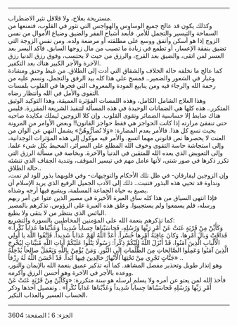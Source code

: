 ------------------------------------------------------------------------

مستريحة بعلاج، ولا قلاقل تثير الاضطراب.  
وكذلك يكون قد عالج جميع الوساوس والهواجس التي تثور في القلوب، فتمنعها من
السماحة والتيسير والتجمل للأمر. فأبعد أشباح الفقر والضيق وضياع الأموال
من نفس الزوج إذا هو أسكن وأنفق ووسع على مطلقته أو مرضعة ولده. ومن نفس
الزوجة التي تضيق بنفقة الإعسار، أو تطمع في زيادة ما تصيب من مال زوجها
السابق. فأكد اليسر بعد العسر لمن اتقى، والضيق بعد الفرج، والرزق من حيث
لا يحتسب، وفوق رزق الدنيا رزق الآخرة والأجر الكبير هناك بعد التكفير.  
كما عالج ما تخلفه حالة الخلاف والشقاق التي أدت إلى الطلاق. من غيظ وحنق
ومشادة وغبار في الشعور والضمير.. فمسح على هذا كله بيد الرفق والتجمل،
ونسم عليه من رحمة الله والرجاء فيه ومن ينابيع المودة والمعروف التي فجرها
في القلوب بلمسات التقوى والأمل في الله وانتظار رضاه.  
وهذا العلاج الشامل الكامل، وهذه اللمسات المؤثرة العميقة، وهذا التوكيد
الوثيق المتكرر.. هذه كلها هي الضمانات الوحيدة في هذه المسألة لتنفيذ
الشريعة المقررة. فليس هناك ضابط إلا حساسية الضمائر وتقوى القلوب. وإن كلا
الزوجين ليملك مكايدة صاحبه حتى تنفقئ مرارته إذا كانت الحواجز هي فقط
حواجز القانون!! وبعض الأوامر من المرونة بحيث تسع كل هذا. فالأمر بعدم
المضارة: «وَلا تُضآرُّوهُنَّ» يشمل النهي عن ألوان من العنت لا يحصرها نص قانوني
مهما اتسع. والأمر فيه موكول إلى هذه المؤثرات الوجدانية، وإلى استجاشة
حاسة التقوى وخوف الله المطلع على السرائر، المحيط بكل شيء علما. وإلى
التعويض الذي يعده الله للمتقين في الدنيا والآخرة. وبخاصة في مسألة الرزق
التي تكرر ذكرها في صور شتى، لأنها عامل مهم في تيسير الموقف، وتندية
الجفاف الذي تنشئه حالة الطلاق..  
وإن الزوجين ليفارقان- في ظل تلك الأحكام والتوجيهات- وفي قلوبهما بذور
للود لم تمت، ونداوة قد تحيي هذه البذور فتنبت.. ذلك إلى الأدب الجميل
الرفيع الذي يريد الإسلام أن يصبغ به حياة الجماعة المسلمة، ويشيع فيها
أرجه وشذاه.  
فإذا انتهى السياق من هذا كله ساق العبرة الأخيرة في مصير الذين عتوا عن
أمر ربهم ورسله، فلم يسمعوا ولم يستجيبوا. وعلق هذه العبرة على الرؤوس،
تذكرهم بالمصير البائس الذي ينتظر من لا يتقي ولا يطيع.  
كما تذكرهم بنعمة الله على المؤمنين المخاطبين بالسورة والتشريع:  
«وَكَأَيِّنْ مِنْ قَرْيَةٍ عَتَتْ عَنْ أَمْرِ رَبِّها وَرُسُلِهِ، فَحاسَبْناها حِساباً شَدِيداً وَعَذَّبْناها
عَذاباً نُكْراً. فَذاقَتْ وَبالَ أَمْرِها، وَكانَ عاقِبَةُ أَمْرِها خُسْراً. أَعَدَّ اللَّهُ لَهُمْ عَذاباً
شَدِيداً. فَاتَّقُوا اللَّهَ يا أُولِي الْأَلْبابِ الَّذِينَ آمَنُوا، قَدْ أَنْزَلَ اللَّهُ إِلَيْكُمْ ذِكْراً:
رَسُولًا يَتْلُوا عَلَيْكُمْ آياتِ اللَّهِ مُبَيِّناتٍ لِيُخْرِجَ الَّذِينَ آمَنُوا وَعَمِلُوا الصَّالِحاتِ مِنَ
الظُّلُماتِ إِلَى النُّورِ. وَمَنْ يُؤْمِنْ بِاللَّهِ وَيَعْمَلْ صالِحاً يُدْخِلْهُ جَنَّاتٍ تَجْرِي مِنْ تَحْتِهَا
الْأَنْهارُ خالِدِينَ فِيها أَبَداً. قَدْ أَحْسَنَ اللَّهُ لَهُ رِزْقاً» ..  
وهو إنذار طويل وتحذير مفصل المشاهد. كما أنه تذكير عميق بنعمة الله
بالإيمان والنور، ووعده بالأجر في الآخرة وهو أحسن الرزق وأكرمه.  
فأخذ الله لمن يعتو عن أمره ولا يسلم لرسله هو سنة متكررة: «وَكَأَيِّنْ مِنْ قَرْيَةٍ
عَتَتْ عَنْ أَمْرِ رَبِّها وَرُسُلِهِ فَحاسَبْناها حِساباً شَدِيداً وَعَذَّبْناها عَذاباً نُكْراً» .
وتفصيل أخذها وذكر الحساب العسير والعذاب النكير،

------------------------------------------------------------------------

الجزء: 6 ¦ الصفحة: 3604
